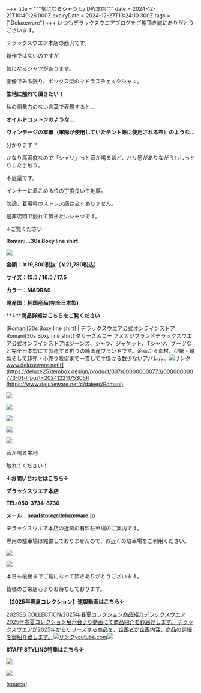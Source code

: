 +++
title = """気になるシャツ  by  DW本店"""
date = 2024-12-21T10:40:26.000Z
expiryDate = 2024-12-27T13:24:10.300Z
tags = ["Deluxeware"]
+++
いつもデラックスウエアブログをご覧頂き誠にありがとうございます。

デラックスウエア本店の西沢です。

新作ではないのですが

気になるシャツがあります。

画像でみる限り、ボックス型のマドラスチェックシャツ。

**生地に触れて頂きたい！**

私の語彙力のない言葉で表現すると...

**オイルドコットンのような...**

**ヴィンテージの軍幕（軍隊が使用していたテント等に使用される布）のような...**

分かります？

かなり高密度なので「シャリ」っと音が鳴るほど、ハリ感がありながらもしっとりした手触り。

不思議です。

インナーに着こめる位の丁度良い生地厚。

勿論、着用時のストレス感は全くありません。

是非店頭で触れて頂きたいシャツです。

↓ご覧ください

**Romani...30s Boxy line shirt**

[![](https://stat.ameba.jp/user_images/20241221/19/deluxeware/75/5d/j/o1168155615524014565.jpg)](https://stat.ameba.jp/user_images/20241221/19/deluxeware/75/5d/j/o1168155615524014565.jpg)

**金額：￥19,800税抜（￥21,780税込）**

**サイズ：15.5 / 16.5 / 17.5**

**カラー：MADRAS**

**原産国：純国産品(完全日本製)**

**↓****商品詳細はこちらをご覧ください**

[Romani\[30s Boxy line shirt\] | デラックスウエア公式オンラインストアRomani\[30s Boxy line shirt\] ダリーズ＆コー アメカジブランドデラックスウエア公式オンラインストアはジーンズ、シャツ、ジャケット、Tシャツ、ブーツなど完全日本製にて製造する拘りの純国産ブランドです。企画から素材、型紙・縫製そして卸売・小売り販促まで一貫して手掛ける数少ないアパレル。![リンク](https://c.stat100.ameba.jp/ameblo/symbols/v3.20.0/svg/gray/editor_link.svg)www.deluxeware.net![](https://deluxe25.itembox.design/product/007/000000000773/000000000773-01-l.jpg?t=20241221175306)](https://www.deluxeware.net/c/dalees/Romani)

[![](https://stat.ameba.jp/user_images/20241221/19/deluxeware/f9/59/j/o1172156215524014570.jpg)](https://stat.ameba.jp/user_images/20241221/19/deluxeware/f9/59/j/o1172156215524014570.jpg)

[![](https://stat.ameba.jp/user_images/20241221/19/deluxeware/87/65/j/o1166155615524014568.jpg)](https://stat.ameba.jp/user_images/20241221/19/deluxeware/87/65/j/o1166155615524014568.jpg)

[![](https://stat.ameba.jp/user_images/20241221/19/deluxeware/af/59/j/o1005134015524014580.jpg)](https://stat.ameba.jp/user_images/20241221/19/deluxeware/af/59/j/o1005134015524014580.jpg)

[![](https://stat.ameba.jp/user_images/20241221/19/deluxeware/fc/df/j/o1170156015524014581.jpg)](https://stat.ameba.jp/user_images/20241221/19/deluxeware/fc/df/j/o1170156015524014581.jpg)

[![](https://stat.ameba.jp/user_images/20241221/19/deluxeware/3e/7c/j/o1168155815524014574.jpg)](https://stat.ameba.jp/user_images/20241221/19/deluxeware/3e/7c/j/o1168155815524014574.jpg)

音が鳴る生地

触れてください！

**↓お問い合わせはこちら↓**

**デラックスウエア本店**

**TEL:050-3734-8736**

**メール：headstore@deluxeware.jp**

デラックスウエア本店の近隣の有料駐車場のご案内です。

専用の駐車場は完備しておりませんので、お近くの駐車場をご利用ください。

[![](https://stat.ameba.jp/user_images/20231002/16/deluxeware/6e/11/j/o0800080015345677212.jpg?caw=800)](https://ameblo.jp/deluxeware/image-12823266760-15345677212.html)

[![](https://stat.ameba.jp/user_images/20220415/12/deluxeware/3b/ce/j/o0800026015103175481.jpg?caw=800)](https://www.deluxeware.net/f/headstore)

本日も最後までご覧になって頂きありがとうございます。

皆様のご来店心よりお待ちしております。

**【2025年春夏コレクション】速報動画はこちら↓**

[2025SS COLLECTION/2025年春夏コレクション商品紹介デラックスウエア2025年春夏コレクション展示会より動画にて商品紹介をお届けします。 デラックスウエアが2025年からリリースする商品を、企画者が企画内容、商品の詳細を御紹介致します。![リンク](https://c.stat100.ameba.jp/ameblo/symbols/v3.20.0/svg/gray/editor_link.svg)youtube.com![](https://i.ytimg.com/vi/A71qJSd2lh4/hqdefault.jpg?sqp=-oaymwEXCOADEI4CSFryq4qpAwkIARUAAIhCGAE=&rs=AOn4CLAjvDtZHCLmch_wfz5qqtOMUoi28A&days_since_epoch=20078)](https://youtube.com/playlist?list=PLmcuUjZ67rhnclr762_W-zDg7FyyrNvqF&si=nyZoKB4WvDAYvkNN)

**STAFF STYLING特集はこちら↓**

[![](https://stat.ameba.jp/user_images/20241205/11/deluxeware/42/a2/j/o1200050015517935293.jpg?caw=800)](https://www.deluxeware.net/f/styling)

[![](https://stat.ameba.jp/user_images/20240315/15/deluxeware/04/7f/j/o0800026015413271803.jpg?caw=800)](https://www.instagram.com/deluxeware/?hl=ja)

[[source]](https://ameblo.jp/deluxeware/entry-12879493695.html)
